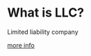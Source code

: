 # What is LLC?

Limited liability company

[more info](https://en.wikipedia.org/wiki/Limited_liability_company)
